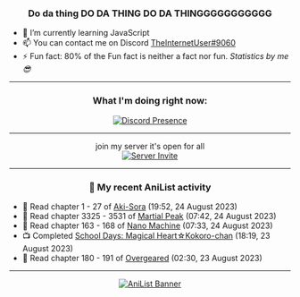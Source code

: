 <div align="center">

### Do da thing DO DA THING DO DA THINGGGGGGGGGGG
</div>

- 🌱 I’m currently learning JavaScript
- 📫 You can contact me on Discord [TheInternetUser#9060](https://discord.com/users/534117072796385300)
- ⚡ Fun fact: 80% of the Fun fact is neither a fact nor fun. _Statistics by me 😎_
<hr>

<div align="center">

### What I'm doing right now:
[![Discord Presence](https://lanyard.cnrad.dev/api/534117072796385300)](https://discord.com/users/534117072796385300)
<hr>

join my server it's open for all <br>
[![Server Invite](https://invidget.switchblade.xyz/bfYgVHxrSs)](https://discord.gg/bfYgVHxrSs)

<hr>
  
### 🌸 My recent AniList activity

</div>

<!-- ANILIST_ACTIVITY:start -->

-   📖 Read chapter 1 - 27 of [Aki-Sora](https://anilist.co/manga/42629) (19:52, 24 August 2023)
-   📖 Read chapter 3325 - 3531 of [Martial Peak](https://anilist.co/manga/104494) (07:42, 24 August 2023)
-   📖 Read chapter 163 - 168 of [Nano Machine](https://anilist.co/manga/120980) (07:33, 24 August 2023)
-   📺 Completed [School Days: Magical Heart☆Kokoro-chan](https://anilist.co/anime/3328) (18:19, 23 August 2023)
-   📖 Read chapter 180 - 191 of [Overgeared](https://anilist.co/manga/117460) (02:30, 23 August 2023)

<!-- ANILIST_ACTIVITY:end -->
<hr>

<div align="center">

[![AniList Banner](https://img.anili.st/User/929966)](https://anilist.co/user/TheInternetUser)

<!-- ![Profile views](https://gpvc.arturio.dev/TheInternetUse7) Since 2023-01-09 -->
<br>


</div>
